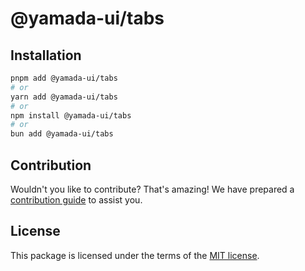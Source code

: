 # @yamada-ui/tabs

## Installation

```sh
pnpm add @yamada-ui/tabs
# or
yarn add @yamada-ui/tabs
# or
npm install @yamada-ui/tabs
# or
bun add @yamada-ui/tabs
```

## Contribution

Wouldn't you like to contribute? That's amazing! We have prepared a [contribution guide](https://github.com/yamada-ui/yamada-ui/blob/main/CONTRIBUTING.md) to assist you.

## License

This package is licensed under the terms of the
[MIT license](https://github.com/yamada-ui/yamada-ui/blob/main/LICENSE).
